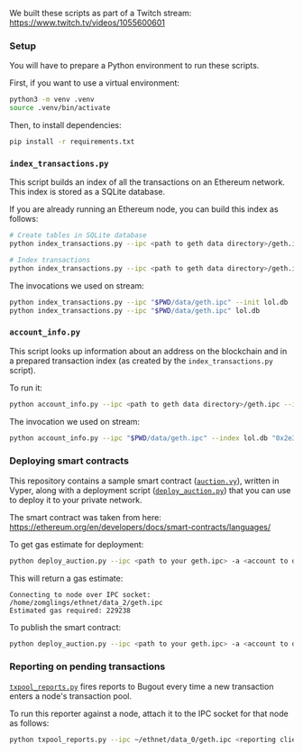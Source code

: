 We built these scripts as part of a Twitch stream: https://www.twitch.tv/videos/1055600601

### Setup

You will have to prepare a Python environment to run these scripts.

First, if you want to use a virtual environment:
```bash
python3 -m venv .venv
source .venv/bin/activate
```

Then, to install dependencies:
```bash
pip install -r requirements.txt
```

### `index_transactions.py`

This script builds an index of all the transactions on an Ethereum network. This index is stored as a SQLite database.

If you are already running an Ethereum node, you can build this index as follows:

```bash
# Create tables in SQLite database
python index_transactions.py --ipc <path to geth data directory>/geth.ipc --init <path to db file>

# Index transactions
python index_transactions.py --ipc <path to geth data directory>/geth.ipc <path to db file>
```

The invocations we used on stream:
```bash
python index_transactions.py --ipc "$PWD/data/geth.ipc" --init lol.db
python index_transactions.py --ipc "$PWD/data/geth.ipc" lol.db
```

### `account_info.py`

This script looks up information about an address on the blockchain and in a prepared transaction index (as
created by the `index_transactions.py` script).

To run it:
```bash
python account_info.py --ipc <path to geth data directory>/geth.ipc --index <path to db file> <account address>
```

The invocation we used on stream:
```bash
python account_info.py --ipc "$PWD/data/geth.ipc" --index lol.db "0x2e337e0fb68f5e51ce9295e80bcd02273d7420c4"
```

### Deploying smart contracts

This repository contains a sample smart contract ([`auction.vy`](./auction.vy)), written in Vyper, along with
a deployment script ([`deploy_auction.py`](./deploy_auction.py)) that you can use to deploy it to your private
network.

The smart contract was taken from here: https://ethereum.org/en/developers/docs/smart-contracts/languages/

To get gas estimate for deployment:
```bash
python deploy_auction.py --ipc <path to your geth.ipc> -a <account to deploy from> --contract auction.vy <beneficiary address> <auction start timestamp> <auction end timestamp>
```

This will return a gas estimate:
```
Connecting to node over IPC socket: /home/zomglings/ethnet/data_2/geth.ipc
Estimated gas required: 229238
```

To publish the smart contract:
```bash
python deploy_auction.py --ipc <path to your geth.ipc> -a <account to deploy from> --contract auction.vy <beneficiary address> <auction start timestamp> <auction end timestamp> --gas 229238
```

### Reporting on pending transactions

[`txpool_reports.py`](./txpool_reports.py) fires reports to Bugout every time a new transaction enters a node's transaction pool.

To run this reporter against a node, attach it to the IPC socket for that node as follows:
```bash
python txpool_reports.py --ipc ~/ethnet/data_0/geth.ipc <reporting client ID>
```